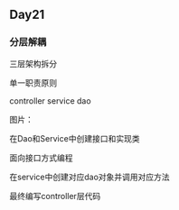 ## Day21

### 分层解耦

三层架构拆分

单一职责原则

controller service dao

图片：

在Dao和Service中创建接口和实现类

面向接口方式编程

在service中创建对应dao对象并调用对应方法

最终编写controller层代码 